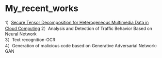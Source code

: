 # My_recent_works
1）[Secure Tensor Decomposition for Heterogeneous Multimedia Data in Cloud Computing](https://github.com/yangzhaojason/Transform_based_Tensor_Decomposition_FHE-master)
2）Analysis and Detection of Traffic Behavior Based on Neural Network  
3）Text recognition-OCR  
4）Generation of malicious code based on Generative Adversarial Network-GAN  
